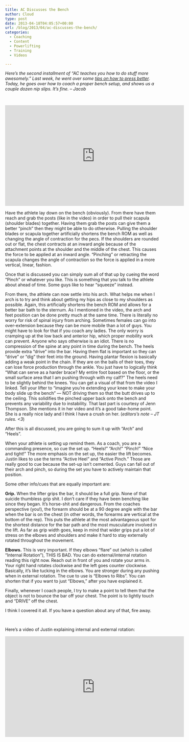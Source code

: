 ```yaml
---
title: AC Discusses the Bench
author: Cloud
type: post
date: 2013-04-18T04:05:57+00:00
url: /blog/2013/04/ac-discusses-the-bench/
categories:
  - Coaching
  - Content
  - Powerlifting
  - Training
  - Videos

---
```

_Here&#8217;s the second installment of &#8220;AC teaches you how to do stuff more awesomely.&#8221; Last week, he went over some <a href="/blog/2013/04/ac-discusses-the-press/" target="_blank">tips on how to press better</a>. Today, he goes over how to coach a proper bench setup, and shows us a couple dozen nip slips. It&#8217;s fine. &#8211; Jacob_

&nbsp;

<span class="embed-youtube" style="text-align:center; display: block;"><iframe class='youtube-player' type='text/html' width='584' height='329' src='https://www.youtube.com/embed/rzXnHn8WPsg?version=3&#038;rel=1&#038;fs=1&#038;autohide=2&#038;showsearch=0&#038;showinfo=1&#038;iv_load_policy=1&#038;wmode=transparent' allowfullscreen='true' style='border:0;'></iframe></span>

Have the athlete lay down on the bench (obviously). From there have them reach and grab the posts (like in the video) in order to pull their scapula (shoulder blades) together. Having them grab the posts can give them a better “pinch” then they might be able to do otherwise. Pulling the shoulder blades or scapula together artificially shortens the bench ROM as well as changing the angle of contraction for the pecs. If the shoulders are rounded out or flat, the chest contracts at an inward angle because of the attachment points at the shoulder and the middle of the chest. This causes the force to be applied at an inward angle. “Pinching” or retracting the scapula changes the angle of contraction so the force is applied in a more vertical, linear, fashion.

Once that is discussed you can simply sum all of that up by cueing the word “Pinch” or whatever you like. This is something that you talk to the athlete about ahead of time. Some guys like to hear “squeeze” instead.

From there, the athlete can now settle into his arch. What helps me when I arch is to try and think about getting my hips as close to my shoulders as possible. Again, this artificially shortens the bench ROM and allows for a better bar bath to the sternum. As I mentioned in the video, the arch and feet position can be done pretty much at the same time. There is literally no worry for risk of spinal injury from arching. Sometimes females can go into over-extension because they can be more mobile than a lot of guys. You might have to look for that if you coach any ladies. The only worry is cramping up at the low back and anterior hip, which proper mobility work can prevent. Anyone who says otherwise is an idiot. There is no compression of the spine at any point in time during the bench. The heels provide extra “drive” into the bar. Having them flat is important so they can “drive” or “dig” their feet into the ground. Having plantar flexion is basically adding a weak point in the chain. If they are on the balls of their toes, they can lose force production through the ankle. You just have to logically think “What can serve as a harder brace? My entire foot based on the floor, or the small surface area that I am pushing through with my calf?” The heels need to be slightly behind the knees. You can get a visual of that from the video I linked. Tell your lifter to “imagine you’re extending your knee to make your body slide up the bench&#8221; — NOT driving them so that the butt drives up to the ceiling. This solidifies the pinched upper back onto the bench and prevents any variability due to instability. That last part is courtesy of Jenn Thompson. She mentions it in her video and it’s a good take-home point. She is a really nice lady and I think I have a crush on her. (_editors&#8217;s note &#8211; JT rules. <3_)

After this is all discussed, you are going to sum it up with “Arch” and “Heels”.

When your athlete is setting up remind them. As a coach, you are a commanding presence, so cue the set up. “Heels!” “Arch!” “Pinch!” “Nice and tight!” The more emphasis on the set up, the easier the lift becomes. Justin likes to use the terms “Active Heel” and “Active Pinch.” Those are really good to cue because the set-up isn&#8217;t cemented. Guys can fall out of their arch and pinch, so during the set you have to actively maintain that position.

Some other info/cues that are equally important are:

**Grip.** When the lifter grips the bar, it should be a full grip. None of that suicide thumbless grip shit. I don’t care if they have been benching like since they began. It’s horse-shit and dangerous. From the coaches perspective (you!), the forearm should be at a 90 degree angle with the bar when the bar is on the chest (in other words, the forearms are vertical at the bottom of the rep). This puts the athlete at the most advantageous spot for the shortest distance for the bar path and the most musculature involved in the lift. As far as grip width goes, keep in mind that wider grips put a lot of stress on the elbows and shoulders and make it hard to stay externally rotated throughout the movement.

**Elbows.** This is very important. If they elbows “flare” out (which is called “Internal Rotation”), THIS IS BAD. You can do external/internal rotation reading this right now. Reach out in front of you and rotate your arms in. Your right hand rotates clockwise and the left goes counter clockwise. Basically, it&#8217;s like tucking in the elbows. You are stronger during any pushing when in external rotation. The cue to use is “Elbows to Ribs”. You can shorten that if you want to just “Elbows,” after you have explained it.

Finally, whenever I coach people, I try to make a point to tell them that the object is not to bounce the bar off your chest. The point is to lightly touch and “DRIVE” off the chest.

I think I covered it all. If you have a question about any of that, fire away.

&nbsp;

Here&#8217;s a video of Justin explaining internal and external rotation:

<span class="embed-youtube" style="text-align:center; display: block;"><iframe class='youtube-player' type='text/html' width='584' height='329' src='https://www.youtube.com/embed/13_Nq4QgALs?version=3&#038;rel=1&#038;fs=1&#038;autohide=2&#038;showsearch=0&#038;showinfo=1&#038;iv_load_policy=1&#038;wmode=transparent' allowfullscreen='true' style='border:0;'></iframe></span>

&nbsp;